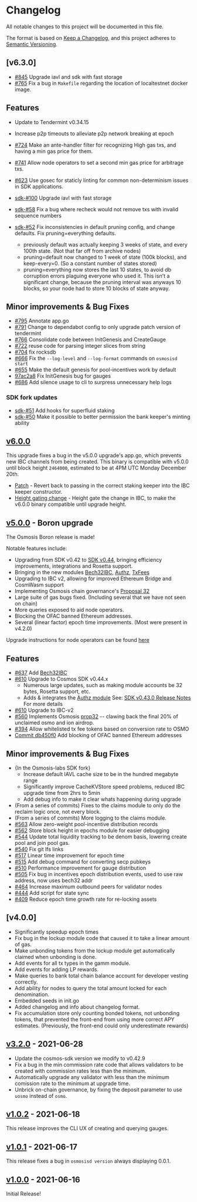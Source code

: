 <!--
Guiding Principles:

Changelogs are for humans, not machines.
There should be an entry for every single version.
The same types of changes should be grouped.
Versions and sections should be linkable.
The latest version comes first.
The release date of each version is displayed.
Mention whether you follow Semantic Versioning.

Usage:

Change log entries are to be added to the Unreleased section under the
appropriate stanza (see below). Each entry should ideally include a tag and
the Github issue reference in the following format:

* (<tag>) \#<issue-number> message

The issue numbers will later be link-ified during the release process so you do
not have to worry about including a link manually, but you can if you wish.

Types of changes (Stanzas):

"Features" for new features.
"Improvements" for changes in existing functionality.
"Deprecated" for soon-to-be removed features.
"Bug Fixes" for any bug fixes.
"Client Breaking" for breaking CLI commands and REST routes used by end-users.
"API Breaking" for breaking exported APIs used by developers building on SDK.
"State Machine Breaking" for any changes that result in a different AppState given same genesisState and txList.
Ref: https://keepachangelog.com/en/1.0.0/
-->

# Changelog

All notable changes to this project will be documented in this file.

The format is based on [Keep a Changelog](https://keepachangelog.com/en/1.0.0/),
and this project adheres to [Semantic Versioning](https://semver.org/spec/v2.0.0.html).

## [v6.3.0]

- [#845](https://github.com/osmosis-labs/osmosis/pull/845) Upgrade iavl and sdk with fast storage
- [#765](https://github.com/osmosis-labs/osmosis/pull/765) Fix a bug in `Makefile` regarding the location of localtestnet docker image.

## Features

- Update to Tendermint v0.34.15
- Increase p2p timeouts to alleviate p2p network breaking at epoch
- [#724](https://github.com/osmosis-labs/osmosis/pull/724) Make an ante-handler filter for recognizing High gas txs, and having a min gas price for them.
- [#741](https://github.com/osmosis-labs/osmosis/pull/741) Allow node operators to set a second min gas price for arbitrage txs.
- [#623](https://github.com/osmosis-labs/osmosis/pull/623) Use gosec for staticly linting for common non-determinism issues in SDK applications.

- [sdk-#100](https://github.com/osmosis-labs/cosmos-sdk/pull/100) Upgrade iavl with fast storage
- [sdk-#58](https://github.com/osmosis-labs/cosmos-sdk/pull/58) Fix a bug where recheck would not remove txs with invalid sequence numbers
- [sdk-#52](https://github.com/osmosis-labs/cosmos-sdk/pull/52) Fix inconsistencies in default pruning config, and change defaults. Fix pruning=everything defaults.
  - previously default was actually keeping 3 weeks of state, and every 100th state. (Not that far off from archive nodes)
  - pruning=default now changed to 1 week of state (100k blocks), and keep-every=0. (So a constant number of states stored)
  - pruning=everything now stores the last 10 states, to avoid db corruption errors plaguing everyone who used it. This isn't a significant change, because the pruning interval was anyways 10 blocks, so your node had to store 10 blocks of state anyway.

## Minor improvements & Bug Fixes

- [#795](https://github.com/osmosis-labs/osmosis/pull/795) Annotate app.go
- [#791](https://github.com/osmosis-labs/osmosis/pull/791) Change to dependabot config to only upgrade patch version of tendermint
- [#766](https://github.com/osmosis-labs/osmosis/pull/766) Consolidate code between InitGenesis and CreateGauge
- [#722](https://github.com/osmosis-labs/osmosis/issues/722) reuse code for parsing integer slices from string
- [#704](https://github.com/osmosis-labs/osmosis/pull/704) fix rocksdb
- [#666](https://github.com/osmosis-labs/osmosis/pull/666) Fix the `--log-level` and `--log-format` commands on `osmosisd start`
- [#655](https://github.com/osmosis-labs/osmosis/pull/655) Make the default genesis for pool-incentives work by default
- [97ac2a8](https://github.com/osmosis-labs/osmosis/commit/97ac2a86303fc8966a4c169107e0945775107e67) Fix InitGenesis bug for gauges
- [#686](https://github.com/osmosis-labs/osmosis/pull/686) Add silence usage to cli to surpress unnecessary help logs

### SDK fork updates

- [sdk-#51](https://github.com/osmosis-labs/cosmos-sdk/pull/51) Add hooks for superfluid staking
- [sdk-#50](https://github.com/osmosis-labs/cosmos-sdk/pull/50) Make it possible to better permission the bank keeper's minting ability

## [v6.0.0](https://github.com/osmosis-labs/osmosis/releases/tag/v6.0.0)

This upgrade fixes a bug in the v5.0.0 upgrade's app.go, which prevents new IBC channels from being created.
This binary is compatible with v5.0.0 until block height `2464000`, estimated to be at 4PM UTC Monday December 20th.

- [Patch](https://github.com/osmosis-labs/osmosis/commit/907001b08686ed980e0afa3d97a9c5e2f095b79f#diff-a172cedcae47474b615c54d510a5d84a8dea3032e958587430b413538be3f333) - Revert back to passing in the correct staking keeper into the IBC keeper constructor.
- [Height gating change](https://github.com/osmosis-labs/ibc-go/pull/1) - Height gate the change in IBC, to make the v6.0.0 binary compatible until upgrade height.

## [v5.0.0](https://github.com/osmosis-labs/osmosis/releases/tag/v5.0.0) - Boron upgrade

The Osmosis Boron release is made!

Notable features include:

- Upgrading from SDK v0.42 to [SDK v0.44](https://github.com/cosmos/cosmos-sdk/blob/v0.43.0/RELEASE_NOTES.md), bringing efficiency improvements, integrations and Rosetta support.
- Bringing in the new modules [Bech32IBC](https://github.com/osmosis-labs/bech32-ibc/), [Authz](https://github.com/cosmos/cosmos-sdk/tree/master/x/authz/spec), [TxFees](https://github.com/osmosis-labs/osmosis/tree/main/x/txfees)
- Upgrading to IBC v2, allowing for improved Ethereum Bridge and CosmWasm support
- Implementing Osmosis chain governance's [Proposal 32](https://www.mintscan.io/osmosis/proposals/32)
- Large suite of gas bugs fixed. (Including several that we have not seen on chain)
- More queries exposed to aid node operators.
- Blocking the OFAC banned Ethereum addresses.
- Several (linear factor) epoch time improvements. (Most were present in v4.2.0)

Upgrade instructions for node operators can be found [here](https://github.com/osmosis-labs/osmosis/blob/v5.x/networks/osmosis-1/upgrades/v5/guide.md)

## Features

- [\#637](https://github.com/osmosis-labs/osmosis/pull/637) Add [Bech32IBC](https://github.com/osmosis-labs/bech32-ibc/)
- [\#610](https://github.com/osmosis-labs/osmosis/pull/610) Upgrade to Cosmos SDK v0.44.x
  - Numerous large updates, such as making module accounts be 32 bytes, Rosetta support, etc.
  - Adds & integrates the [Authz module](https://github.com/cosmos/cosmos-sdk/tree/master/x/authz/spec)
   See: [SDK v0.43.0 Release Notes](https://github.com/cosmos/cosmos-sdk/releases/tag/v0.43.0) For more details
- [\#610](https://github.com/osmosis-labs/osmosis/pull/610) Upgrade to IBC-v2
- [\#560](https://github.com/osmosis-labs/osmosis/pull/560) Implements Osmosis [prop32](https://www.mintscan.io/osmosis/proposals/32) -- clawing back the final 20% of unclaimed osmo and ion airdrop.
- [\#394](https://github.com/osmosis-labs/osmosis/pull/394) Allow whitelisted tx fee tokens based on conversion rate to OSMO
- [Commit db450f0](https://github.com/osmosis-labs/osmosis/commit/db450f0dce8c595211d920f9bca7ed0f3a136e43) Add blocking of OFAC banned Ethereum addresses

## Minor improvements & Bug Fixes

- {In the Osmosis-labs SDK fork}
  - Increase default IAVL cache size to be in the hundred megabyte range
  - Significantly improve CacheKVStore speed problems, reduced IBC upgrade time from 2hrs to 5min
  - Add debug info to make it clear whats happening during upgrade
- (From a series of commits) Fixes to the claims module to only do the reclaim logic once, not every block.
- (From a series of commits) More logging to the claims module.
- [\#563](https://github.com/osmosis-labs/osmosis/pull/563) Allow zero-weight pool-incentive distribution records
- [\#562](https://github.com/osmosis-labs/osmosis/pull/562) Store block height in epochs module for easier debugging
- [\#544](https://github.com/osmosis-labs/osmosis/pull/544) Update total liquidity tracking to be denom basis, lowering create pool and join pool gas.
- [\#540](https://github.com/osmosis-labs/osmosis/pull/540) Fix git lfs links
- [\#517](https://github.com/osmosis-labs/osmosis/pull/517) Linear time improvement for epoch time
- [\#515](https://github.com/osmosis-labs/osmosis/pull/515) Add debug command for converting secp pubkeys
- [\#510](https://github.com/osmosis-labs/osmosis/pull/510) Performance improvement for gauge distribution
- [\#505](https://github.com/osmosis-labs/osmosis/pull/505) Fix bug in incentives epoch distribution events, used to use raw address, now uses bech32 addr
- [\#464](https://github.com/osmosis-labs/osmosis/pull/464) Increase maximum outbound peers for validator nodes
- [\#444](https://github.com/osmosis-labs/osmosis/pull/444) Add script for state sync
- [\#409](https://github.com/osmosis-labs/osmosis/pull/409) Reduce epoch time growth rate for re-locking assets

## [v4.0.0]

- Significantly speedup epoch times
- Fix bug in the lockup module code that caused it to take a linear amount of gas.
- Make unbonding tokens from the lockup module get automatically claimed when unbonding is done.
- Add events for all tx types in the gamm module.
- Add events for adding LP rewards.
- Make queries to bank total chain balance account for developer vesting correctly.
- Add ability for nodes to query the total amount locked for each denomination.
- Embedded seeds in init.go
- Added changelog and info about changelog format.
- Fix accumulation store only counting bonded tokens, not unbonding tokens, that prevented the front-end from using more correct APY estimates. (Previously, the front-end could only underestimate rewards)

## [v3.2.0](https://github.com/osmosis/osmosis-labs/releases/tag/v2.0.0) - 2021-06-28

- Update the cosmos-sdk version we modify to v0.42.9
- Fix a bug in the min commission rate code that allows validators to be created with commission rates less than the minimum.
- Automatically upgrade any validator with less than the minimum comission rate to the minimum at upgrade time.
- Unbrick on-chain governance, by fixing the deposit parameter to use `uosmo` instead of `osmo`.

## [v1.0.2](https://github.com/osmosis/osmosis-labs/releases/tag/v1.0.2) - 2021-06-18

This release improves the CLI UX of creating and querying gauges.

## [v1.0.1](https://github.com/osmosis/osmosis-labs/releases/tag/v1.0.1) - 2021-06-17

This release fixes a bug in `osmosisd version` always displaying 0.0.1.

## [v1.0.0](https://github.com/osmosis/osmosis-labs/releases/tag/v1.0.0) - 2021-06-16

Initial Release!

